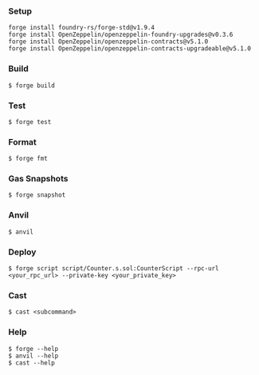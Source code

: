 ### Setup

```
forge install foundry-rs/forge-std@v1.9.4
forge install OpenZeppelin/openzeppelin-foundry-upgrades@v0.3.6
forge install OpenZeppelin/openzeppelin-contracts@v5.1.0
forge install OpenZeppelin/openzeppelin-contracts-upgradeable@v5.1.0
```

### Build

```shell
$ forge build
```

### Test

```shell
$ forge test
```

### Format

```shell
$ forge fmt
```

### Gas Snapshots

```shell
$ forge snapshot
```

### Anvil

```shell
$ anvil
```

### Deploy

```shell
$ forge script script/Counter.s.sol:CounterScript --rpc-url <your_rpc_url> --private-key <your_private_key>
```

### Cast

```shell
$ cast <subcommand>
```

### Help

```shell
$ forge --help
$ anvil --help
$ cast --help
```

